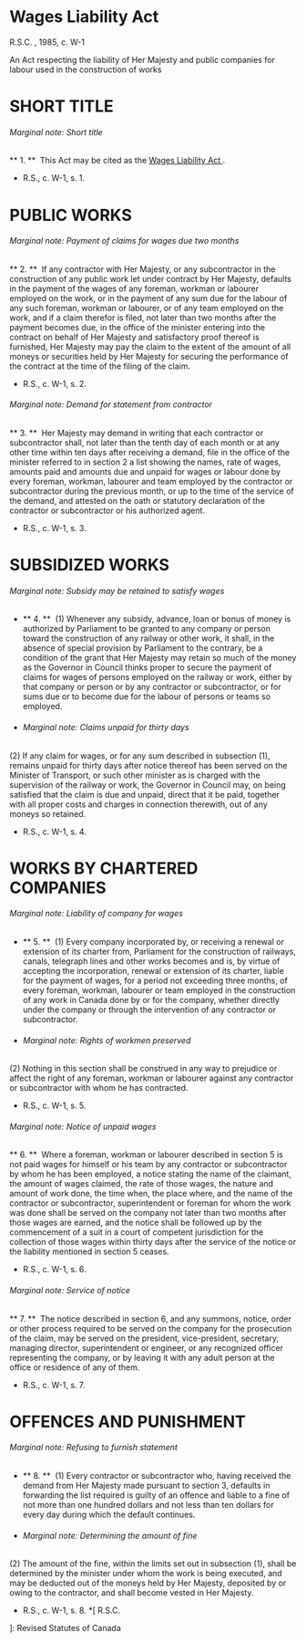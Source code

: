 #  Wages Liability Act

R.S.C.  , 1985, c. W-1

An Act respecting the liability of Her Majesty and public companies for labour
used in the construction of works

#  SHORT TITLE

######  Marginal note:  Short title

** 1\.  **  This Act may be cited as the  [ Wages Liability Act ](/eng/acts/W-1) . 

  * R.S., c. W-1, s. 1. 

#  PUBLIC WORKS

######  Marginal note:  Payment of claims for wages due two months

** 2\.  **  If any contractor with Her Majesty, or any subcontractor in the construction of any public work let under contract by Her Majesty, defaults in the payment of the wages of any foreman, workman or labourer employed on the work, or in the payment of any sum due for the labour of any such foreman, workman or labourer, or of any team employed on the work, and if a claim therefor is filed, not later than two months after the payment becomes due, in the office of the minister entering into the contract on behalf of Her Majesty and satisfactory proof thereof is furnished, Her Majesty may pay the claim to the extent of the amount of all moneys or securities held by Her Majesty for securing the performance of the contract at the time of the filing of the claim. 

  * R.S., c. W-1, s. 2. 

######  Marginal note:  Demand for statement from contractor

** 3\.  **  Her Majesty may demand in writing that each contractor or subcontractor shall, not later than the tenth day of each month or at any other time within ten days after receiving a demand, file in the office of the minister referred to in section 2 a list showing the names, rate of wages, amounts paid and amounts due and unpaid for wages or labour done by every foreman, workman, labourer and team employed by the contractor or subcontractor during the previous month, or up to the time of the service of the demand, and attested on the oath or statutory declaration of the contractor or subcontractor or his authorized agent. 

  * R.S., c. W-1, s. 3. 

#  SUBSIDIZED WORKS

######  Marginal note:  Subsidy may be retained to satisfy wages

  * ** 4\.  **  (1) Whenever any subsidy, advance, loan or bonus of money is authorized by Parliament to be granted to any company or person toward the construction of any railway or other work, it shall, in the absence of special provision by Parliament to the contrary, be a condition of the grant that Her Majesty may retain so much of the money as the Governor in Council thinks proper to secure the payment of claims for wages of persons employed on the railway or work, either by that company or person or by any contractor or subcontractor, or for sums due or to become due for the labour of persons or teams so employed. 

  * ######  Marginal note:  Claims unpaid for thirty days 

(2) If any claim for wages, or for any sum described in subsection (1),
remains unpaid for thirty days after notice thereof has been served on the
Minister of Transport, or such other minister as is charged with the
supervision of the railway or work, the Governor in Council may, on being
satisfied that the claim is due and unpaid, direct that it be paid, together
with all proper costs and charges in connection therewith, out of any moneys
so retained.

  * R.S., c. W-1, s. 4. 

#  WORKS BY CHARTERED COMPANIES

######  Marginal note:  Liability of company for wages

  * ** 5\.  **  (1) Every company incorporated by, or receiving a renewal or extension of its charter from, Parliament for the construction of railways, canals, telegraph lines and other works becomes and is, by virtue of accepting the incorporation, renewal or extension of its charter, liable for the payment of wages, for a period not exceeding three months, of every foreman, workman, labourer or team employed in the construction of any work in Canada done by or for the company, whether directly under the company or through the intervention of any contractor or subcontractor. 

  * ######  Marginal note:  Rights of workmen preserved 

(2) Nothing in this section shall be construed in any way to prejudice or
affect the right of any foreman, workman or labourer against any contractor or
subcontractor with whom he has contracted.

  * R.S., c. W-1, s. 5. 

######  Marginal note:  Notice of unpaid wages

** 6\.  **  Where a foreman, workman or labourer described in section 5 is not paid wages for himself or his team by any contractor or subcontractor by whom he has been employed, a notice stating the name of the claimant, the amount of wages claimed, the rate of those wages, the nature and amount of work done, the time when, the place where, and the name of the contractor or subcontractor, superintendent or foreman for whom the work was done shall be served on the company not later than two months after those wages are earned, and the notice shall be followed up by the commencement of a suit in a court of competent jurisdiction for the collection of those wages within thirty days after the service of the notice or the liability mentioned in section 5 ceases. 

  * R.S., c. W-1, s. 6. 

######  Marginal note:  Service of notice

** 7\.  **  The notice described in section 6, and any summons, notice, order or other process required to be served on the company for the prosecution of the claim, may be served on the president, vice-president, secretary, managing director, superintendent or engineer, or any recognized officer representing the company, or by leaving it with any adult person at the office or residence of any of them. 

  * R.S., c. W-1, s. 7. 

#  OFFENCES AND PUNISHMENT

######  Marginal note:  Refusing to furnish statement

  * ** 8\.  **  (1) Every contractor or subcontractor who, having received the demand from Her Majesty made pursuant to section 3, defaults in forwarding the list required is guilty of an offence and liable to a fine of not more than one hundred dollars and not less than ten dollars for every day during which the default continues. 

  * ######  Marginal note:  Determining the amount of fine 

(2) The amount of the fine, within the limits set out in subsection (1), shall
be determined by the minister under whom the work is being executed, and may
be deducted out of the moneys held by Her Majesty, deposited by or owing to
the contractor, and shall become vested in Her Majesty.

  * R.S., c. W-1, s. 8. 
  *[
  R.S.C.

 ]: Revised Statutes of Canada

